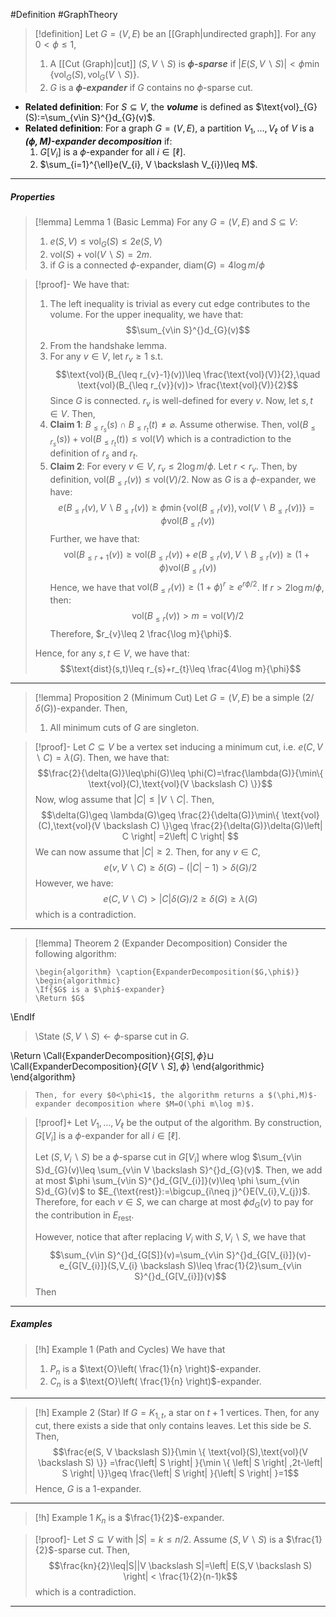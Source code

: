 #Definition #GraphTheory 

> [!definition]
> Let $G=(V,E)$ be an [[Graph|undirected graph]]. For any $0<\phi\leq 1$, 
> 1. A [[Cut (Graph)|cut]] $(S, V\backslash S)$ is ***$\phi$-sparse*** if $\left| E(S, V \backslash S) \right|<\phi\min \left\{  \text{vol}_{G}(S), \text{vol}_{G}(V \backslash S)  \right\}$.
> 3. $G$ is a ***$\phi$-expander*** if $G$ contains no $\phi$-sparse cut.
- **Related definition**: For $S\subseteq V$, the ***volume*** is defined as $\text{vol}_{G}(S):=\sum_{v\in S}^{}d_{G}(v)$. 
- **Related definition**: For a graph $G=(V,E)$, a partition $V_{1},\dots,V_{\ell}$ of $V$ is a ***$(\phi,M)$-expander decomposition*** if:
	1. $G[V_{i}]$ is a $\phi$-expander for all $i\in[\ell]$.
	2. $\sum_{i=1}^{\ell}e(V_{i}, V \backslash V_{i})\leq M$.
---
##### Properties

> [!lemma] Lemma 1 (Basic Lemma)
> For any $G=(V,E)$ and $S\subseteq V$:
> 1. $e(S, V )\leq \text{vol}_{G}(S)\leq 2e(S, V)$ 
> 2. $\text{vol}(S)+\text{vol}(V \backslash S)=2m$.
> 3. if $G$ is a connected $\phi$-expander, $\text{diam}(G)=4\log m / \phi$

> [!proof]-
> We have that:
> 1. The left inequality is trivial as every cut edge contributes to the volume. For the upper inequality, we have that: $$\sum_{v\in S}^{}d_{G}(v)$$
> 2. From the handshake lemma.
> 3. For any $v\in V$, let $r_{v}\geq 1$ s.t. $$\text{vol}(B_{\leq r_{v}-1}(v))\leq \frac{\text{vol}(V)}{2},\quad \text{vol}(B_{\leq r_{v}}(v))> \frac{\text{vol}(V)}{2}$$Since $G$ is connected. $r_{v}$ is well-defined for every $v$. Now, let $s,t\in V$. Then, 
> 	1. **Claim 1**: $B_{\leq r_{s}}(s)\cap B_{\leq r_{t}}(t)\neq\varnothing$.
> 	   Assume otherwise. Then, $\text{vol}(B_{\leq r_{s}}(s))+\text{vol}(B_{\leq r_{t}}(t))\leq \text{vol}(V)$ which is a contradiction to the definition of $r_{s}$ and $r_{t}$.
> 	2. **Claim 2**: For every $v\in V$, $r_{v}\leq 2\log m / \phi$. 
> 	   Let $r<r_{v}$. Then, by definition, $\text{vol}(B_{\leq r}(v))\leq \text{vol}(V) /2$. Now as $G$ is a $\phi$-expander, we have: $$e(B_{\leq r}(v), V \backslash B_{\leq r}(v))\geq \phi \min \{ \text{vol}(B_{\leq r}(v)) ,\text{vol}(V \backslash B_{\leq r}(v)) \} = \phi \text{vol}(B_{\leq r}(v))  $$Further, we have that: $$\text{vol}(B_{\leq r+1}(v))\geq \text{vol}(B_{\leq r}(v))+e(B_{\leq r}(v), V \backslash B_{\leq r}(v))\geq(1+\phi)  \text{vol}(B_{\leq r}(v))$$Hence, we have that $\text{vol}(B_{\leq r}(v))\geq (1+\phi)^r\geq e^{r\phi/2}$. If $r> 2 \log m /\phi$, then: $$\text{vol}(B_{\leq r}(v))> m=\text{vol}(V) / 2$$Therefore, $r_{v}\leq 2 \frac{\log m}{\phi}$.
> 	   
> 	Hence, for any $s,t\in V$, we have that: $$\text{dist}(s,t)\leq r_{s}+r_{t}\leq \frac{4\log m}{\phi}$$
---
> [!lemma] Proposition 2 (Minimum Cut)
> Let $G=(V,E)$ be a simple $(2 / \delta(G))$-expander. Then,
> 1. All minimum cuts of $G$ are singleton.

> [!proof]-
> Let $C\subseteq V$ be a vertex set inducing a minimum cut, i.e. $e(C, V \backslash C)=\lambda(G)$. Then, we have that: $$\frac{2}{\delta(G)}\leq\phi(G)\leq \phi(C)=\frac{\lambda(G)}{\min\{ \text{vol}(C),\text{vol}(V \backslash C) \}}$$
> Now, wlog assume that $\left| C \right|\leq \left| V \backslash C \right|$. Then,
> $$\delta(G)\geq \lambda(G)\geq \frac{2}{\delta(G)}\min\{ \text{vol}(C),\text{vol}(V \backslash C) \}\geq \frac{2}{\delta(G)}\delta(G)\left| C \right| =2\left| C \right| $$We can now assume that $\left| C \right|\geq 2$. Then, for any $v\in C$, $$e(v, V \backslash C)\geq \delta(G)-(\left| C \right| -1)>\delta(G) / 2$$However, we have: $$e(C, V \backslash C)> \left| C \right| \delta(G) /2 \geq \delta(G)\geq \lambda(G)$$which is a contradiction.
---
> [!lemma] Theorem 2 (Expander Decomposition)
> Consider the following algorithm:
> ```pseudo
> \begin{algorithm} \caption{ExpanderDecomposition($G,\phi$)}
> \begin{algorithmic} 
> \If{$G$ is a $\phi$-expander}
> \Return $G$
\EndIf
> \State $(S,V \backslash S)\gets \phi$-sparse cut in $G$.
> 
\Return \Call{ExpanderDecomposition}{$G[S],\phi$}$\sqcup$ \Call{ExpanderDecomposition}{$G[V \backslash S],\phi$}
\end{algorithmic}
\end{algorithm}
> ```
> Then, for every $0<\phi<1$, the algorithm returns a $(\phi,M)$-expander decomposition where $M=O(\phi m\log m)$.

> [!proof]+
> Let $V_{1},\dots,V_{\ell}$ be the output of the algorithm. By construction, $G[V_{i}]$ is a $\phi$-expander for all $i\in[\ell]$.
> 
> 
> 
> Let $(S,V_{i} \backslash S)$ be a $\phi$-sparse cut in $G[V_{i}]$ where wlog $\sum_{v\in S}d_{G}(v)\leq \sum_{v\in V \backslash S}^{}d_{G}(v)$. Then, we add at most $\phi \sum_{v\in S}^{}d_{G[V_{i}]}(v)\leq \phi \sum_{v\in S}d_{G}(v)$ to $E_{\text{rest}}:=\bigcup_{i\neq j}^{}E(V_{i},V_{j})$. Therefore, for each $v\in S$, we can charge at most $\phi d_{G}(v)$ to pay for the contribution in $E_{\text{rest}}$.
> 
> However, notice that after replacing $V_{i}$ with $S,V_{i} \backslash S$, we have that $$\sum_{v\in S}^{}d_{G[S]}(v)=\sum_{v\in S}^{}d_{G[V_{i}]}(v)-e_{G[V_{i}]}(S,V_{i} \backslash S)\leq \frac{1}{2}\sum_{v\in S}^{}d_{G[V_{i}]}(v)$$Then

---
##### Examples
> [!h] Example 1 (Path and Cycles)
> We have that
> 1. $P_{n}$ is a $\text{O}\left( \frac{1}{n} \right)$-expander.
> 2. $C_{n}$ is a $\text{O}\left( \frac{1}{n} \right)$-expander.
---
> [!h] Example 2 (Star)
> If $G=K_{1,t}$, a star on $t+1$ vertices. Then, for any cut, there exists a side that only contains leaves. Let this side be $S$. Then, $$\frac{e(S, V \backslash S)}{\min \{ \text{vol}(S),\text{vol}(V \backslash S) \}} =\frac{\left| S \right| }{\min \{  \left| S \right| ,2t-\left| S \right|  \}}\geq \frac{\left| S \right| }{\left| S \right| }=1$$Hence, $G$ is a $1$-expander.
---
> [!h] Example 1
> $K_{n}$ is a $\frac{1}{2}$-expander.

> [!proof]-
> Let $S\subseteq V$ with $\left| S \right|=k\leq n / 2$. Assume $(S,V\backslash S)$ is a $\frac{1}{2}$-sparse cut. Then, $$\frac{kn}{2}\leq|S||V \backslash S|=\left| E(S,V \backslash S) \right| < \frac{1}{2}(n-1)k$$which is a contradiction.
---
